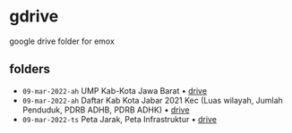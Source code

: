# gdrive
google drive folder for emox


## folders
+ `09-mar-2022-ah` UMP Kab-Kota Jawa Barat &bull; [drive](https://drive.google.com/drive/folders/1xts2p8Qjt4R6-XvjCumHM31SOr9BPZVo?usp=sharing)
+ `09-mar-2022-ah` Daftar Kab Kota Jabar 2021 Kec (Luas wilayah, Jumlah Penduduk, PDRB ADHB, PDRB ADHK) &bull; [drive](https://drive.google.com/drive/folders/1_Ro4FrkMivRsWZIQ5Kl5U21guq6BweBo?usp=sharing)
+ `09-mar-2022-ts` Peta Jarak, Peta Infrastruktur &bull; [drive](https://drive.google.com/drive/folders/16nbT7nO33s4Ih46RvMOR4XtTzVMu9-LG?usp=sharing)
